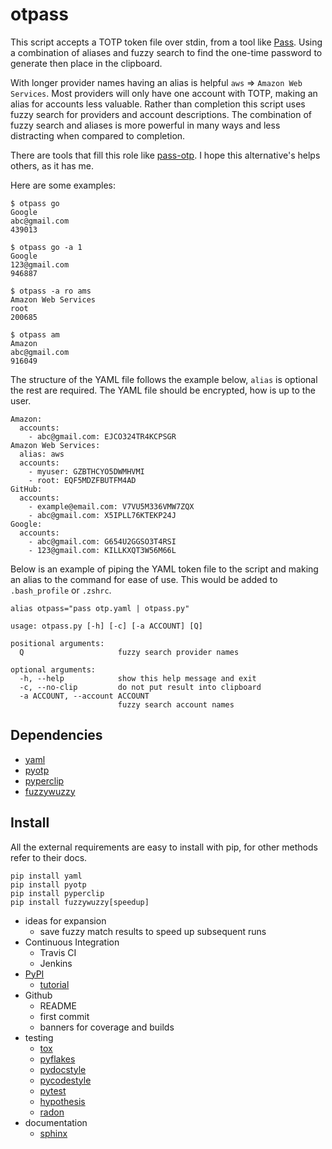 # otpass

This script accepts a TOTP token file over stdin, from a tool like
[Pass](https://www.passwordstore.org/). Using a combination of aliases
and fuzzy search to find the one-time password to generate then place in
the clipboard.

With longer provider names having an alias is helpful `aws` =\> `Amazon
Web Services`. Most providers will only have one account with TOTP,
making an alias for accounts less valuable. Rather than completion this
script uses fuzzy search for providers and account descriptions. The
combination of fuzzy search and aliases is more powerful in many ways
and less distracting when compared to completion.

There are tools that fill this role like
[pass-otp](https://github.com/tadfisher/pass-otp). I hope this
alternative's helps others, as it has me.

Here are some examples:

    $ otpass go
    Google
    abc@gmail.com
    439013

    $ otpass go -a 1
    Google
    123@gmail.com
    946887

    $ otpass -a ro ams
    Amazon Web Services
    root
    200685

    $ otpass am
    Amazon
    abc@gmail.com
    916049

The structure of the YAML file follows the example below, `alias` is
optional the rest are required. The YAML file should be encrypted, how
is up to the user.

    Amazon:
      accounts:
        - abc@gmail.com: EJCO324TR4KCPSGR
    Amazon Web Services:
      alias: aws
      accounts:
        - myuser: GZBTHCYO5DWMHVMI
        - root: EQF5MDZFBUTFM4AD
    GitHub:
      accounts:
        - example@email.com: V7VU5M336VMW7ZQX
        - abc@gmail.com: X5IPLL76KTEKP24J
    Google:
      accounts:
        - abc@gmail.com: G654U2GGSO3T4RSI
        - 123@gmail.com: KILLKXQT3W56M66L

Below is an example of piping the YAML token file to the script and
making an alias to the command for ease of use. This would be added to
`.bash_profile` or `.zshrc`.

    alias otpass="pass otp.yaml | otpass.py"

    usage: otpass.py [-h] [-c] [-a ACCOUNT] [Q]

    positional arguments:
      Q                     fuzzy search provider names

    optional arguments:
      -h, --help            show this help message and exit
      -c, --no-clip         do not put result into clipboard
      -a ACCOUNT, --account ACCOUNT
                            fuzzy search account names

## Dependencies

  - [yaml](https://pyyaml.org/)
  - [pyotp](https://github.com/pyauth/pyotp)
  - [pyperclip](https://github.com/asweigart/pyperclip)
  - [fuzzywuzzy](https://github.com/seatgeek/fuzzywuzzy)

## Install

All the external requirements are easy to install with pip, for other
methods refer to their docs.

    pip install yaml
    pip install pyotp
    pip install pyperclip
    pip install fuzzywuzzy[speedup]

  - ideas for expansion
      - save fuzzy match results to speed up subsequent runs
  - Continuous Integration
      - Travis CI
      - Jenkins
  - [PyPI](https://pypi.org/)
      - [tutorial](https://packaging.python.org/tutorials/packaging-projects/)
  - Github
      - README
      - first commit
      - banners for coverage and builds
  - testing
      - [tox](https://github.com/tox-dev/tox)
      - [pyflakes](https://github.com/PyCQA/pyflakes)
      - [pydocstyle](https://github.com/PyCQA/pydocstyle)
      - [pycodestyle](https://github.com/PyCQA/pycodestyle)
      - [pytest](https://github.com/pytest-dev/pytest/)
      - [hypothesis](https://github.com/HypothesisWorks/hypothesis)
      - [radon](https://github.com/rubik/radon)
  - documentation
      - [sphinx](https://github.com/sphinx-doc/sphinx/)

